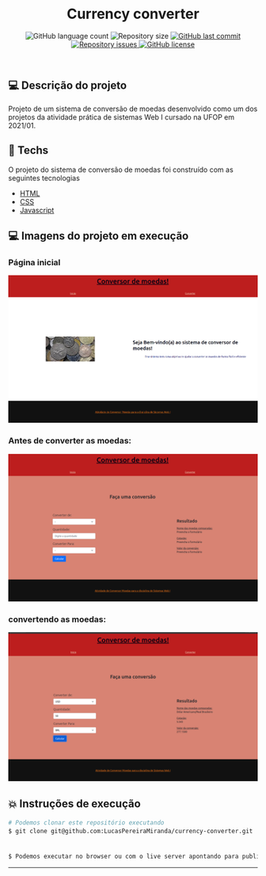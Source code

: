 <h1 align="center">
  <br/>
  Currency converter
</h1>

<p align="center">
  <img alt="GitHub language count" src="https://img.shields.io/github/languages/count/LucasPereiraMiranda/currency-converter">

  <img alt="Repository size" src="https://img.shields.io/github/repo-size/LucasPereiraMiranda/currency-converter">
  
  <a href="https://github.com/LucasPereiraMiranda/currency-converter/commits/master">
    <img alt="GitHub last commit" src="https://img.shields.io/github/last-commit/LucasPereiraMiranda/currency-converter">
  </a>

  <a href="https://github.com/LucasPereiraMiranda/currency-converter/issues">
    <img alt="Repository issues" src="https://img.shields.io/github/issues/LucasPereiraMiranda/currency-converter">
  </a>

  <a href="https://github.com/LucasPereiraMiranda/currency-converter/issues">
    <img alt="GitHub license" src="https://img.shields.io/github/license/LucasPereiraMiranda/currency-converter">
  </a>
</p>

<br>

## 💻 Descrição do projeto

Projeto de um sistema de conversão de moedas desenvolvido como um dos projetos da atividade prática de sistemas Web I cursado na UFOP em 2021/01.

## 🚀 Techs

O projeto do sistema de conversão de moedas foi construído com as seguintes tecnologias

- [HTML](https://developer.mozilla.org/en-US/docs/Web/HTML)
- [CSS](https://developer.mozilla.org/en-US/docs/Web/CSS)
- [Javascript](https://developer.mozilla.org/en-US/docs/Web/JavaScript)

## 💻 Imagens do projeto em execução

### Página inicial

![alt text](.github/init.png)

### Antes de converter as moedas:

![alt text](.github/in-sequence.png)

### convertendo as moedas:

![alt text](.github/converted.png)

## :boom: Instruções de execução

```bash
# Podemos clonar este repositório executando
$ git clone git@github.com:LucasPereiraMiranda/currency-converter.git


$ Podemos executar no browser ou com o live server apontando para public/index.html

```

---
